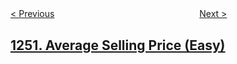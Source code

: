 <!--|This file generated by command(leetcode description); DO NOT EDIT.    |-->
<!--+----------------------------------------------------------------------+-->
<!--|@author    openset <openset.wang@gmail.com>                           |-->
<!--|@link      https://github.com/openset                                 |-->
<!--|@home      https://github.com/openset/leetcode                        |-->
<!--+----------------------------------------------------------------------+-->

[< Previous](https://github.com/openset/leetcode/tree/master/problems/check-if-it-is-a-good-array "Check If It Is a Good Array")
　　　　　　　　　　　　　　　　
[Next >](https://github.com/openset/leetcode/tree/master/problems/cells-with-odd-values-in-a-matrix "Cells with Odd Values in a Matrix")

## [1251. Average Selling Price (Easy)](https://leetcode.com/problems/average-selling-price "")


